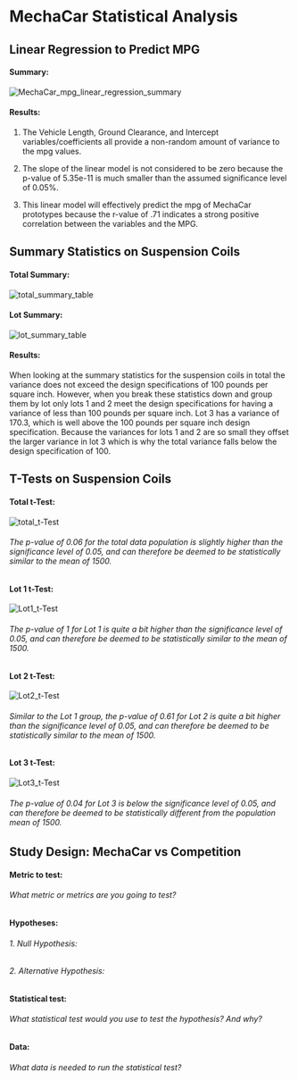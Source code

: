 # MechaCar Statistical Analysis

## Linear Regression to Predict MPG
#### **Summary:**

![MechaCar_mpg_linear_regression_summary](https://user-images.githubusercontent.com/90863226/148660153-2de50ba6-e58a-45ee-b83c-2e37906f3a88.png)

#### **Results:**

1. The Vehicle Length, Ground Clearance, and Intercept variables/coefficients all provide a non-random amount of variance to the mpg values.

2. The slope of the linear model is not considered to be zero because the p-value of 5.35e-11 is much smaller than the assumed significance level of 0.05%.

3. This linear model will effectively predict the mpg of MechaCar prototypes because the r-value of .71 indicates a strong positive correlation between the variables and the MPG.


## Summary Statistics on Suspension Coils
#### **Total Summary:**
![total_summary_table](https://user-images.githubusercontent.com/90863226/148662079-488e91e4-c128-4257-a058-eb62f2590efe.png)

#### **Lot Summary:**
![lot_summary_table](https://user-images.githubusercontent.com/90863226/148662080-5861781e-a32b-406e-933f-284c0c241474.png)

#### **Results:**

When looking at the summary statistics for the suspension coils in total the variance does not exceed the design specifications of 100 pounds per square inch. However, when you break these statistics down and group them by lot only lots 1 and 2 meet the design specifications for having a variance of less than 100 pounds per square inch.  Lot 3 has a variance of 170.3, which is well above the 100 pounds per square inch design specification. Because the variances for lots 1 and 2 are so small they offset the larger variance in lot 3 which is why the total variance falls below the design specification of 100.


## T-Tests on Suspension Coils
#### **Total t-Test:**

![total_t-Test](https://user-images.githubusercontent.com/90863226/148694852-e9d48fde-0ff6-40b8-8fa9-3467f8a43a8e.png)

###### The p-value of 0.06 for the total data population is slightly higher than the significance level of 0.05, and can therefore be deemed to be statistically similar to the mean of 1500.

#### **Lot 1 t-Test:**

![Lot1_t-Test](https://user-images.githubusercontent.com/90863226/148694858-0ede1a27-b0d5-4541-95a0-8284e0494202.png)

###### The p-value of 1 for Lot 1 is quite a bit higher than the significance level of 0.05, and can therefore be deemed to be statistically similar to the mean of 1500.

#### **Lot 2 t-Test:**

![Lot2_t-Test](https://user-images.githubusercontent.com/90863226/148694873-e65f602e-a935-4c8f-8632-259c65d12994.png)

###### Similar to the Lot 1 group, the p-value of 0.61 for Lot 2 is quite a bit higher than the significance level of 0.05, and can therefore be deemed to be statistically similar to the mean of 1500.

#### **Lot 3 t-Test:**

![Lot3_t-Test](https://user-images.githubusercontent.com/90863226/148694882-4bb27703-4873-46e4-befd-c3710ba3df1a.png)

###### The p-value of 0.04 for Lot 3 is below the significance level of 0.05, and can therefore be deemed to be statistically different from the population mean of 1500.


## Study Design: MechaCar vs Competition
#### **Metric to test:**

###### What metric or metrics are you going to test?

#### **Hypotheses:**

###### 1. Null Hypothesis:

###### 2. Alternative Hypothesis:

#### **Statistical test:**

###### What statistical test would you use to test the hypothesis? And why?

#### **Data:**

###### What data is needed to run the statistical test?